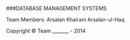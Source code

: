 ###DATABASE MANAGEMENT SYSTEMS

Team Members:
Arsalan Khairani
Arsalan-ul-Haq

Copyright &#169; Team _______ - 2014